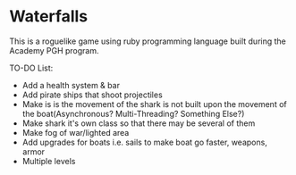 ﻿# Waterfalls
This is a roguelike game using ruby programming language built during the Academy PGH program.

TO-DO List:
* Add a health system & bar
* Add pirate ships that shoot projectiles
* Make is is the movement of the shark is not built upon the movement of the boat(Asynchronous? Multi-Threading? Something Else?)
* Make shark it's own class so that there may be several of them
* Make fog of war/lighted area
* Add upgrades for boats i.e. sails to make boat go faster, weapons, armor
* Multiple levels

